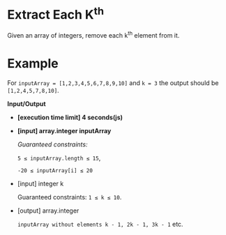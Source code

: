 # Extract Each K<sup>th

Given an array of integers, remove each k<sup>th</sup> element from it.

# Example

For `inputArray = [1,2,3,4,5,6,7,8,9,10]` and `k = 3` the output should be `[1,2,4,5,7,8,10]`.

**Input/Output**

- **[execution time limit] 4 seconds(js)**
- **[input] array.integer inputArray**

    *Guaranteed constraints:*

    `5 ≤ inputArray.length ≤ 15`,

    `-20 ≤ inputArray[i] ≤ 20`

- [input] integer k

    Guaranteed constraints:
    `1 ≤ k ≤ 10`.

- [output] array.integer

    `inputArray without elements k - 1, 2k - 1, 3k - 1` etc.